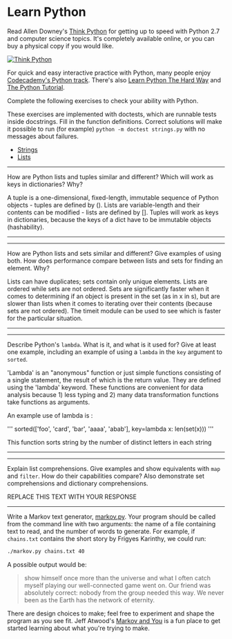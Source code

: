 # Learn Python

Read Allen Downey's [Think Python](http://www.greenteapress.com/thinkpython/) for getting up to speed with Python 2.7 and computer science topics. It's completely available online, or you can buy a physical copy if you would like.

[![Think Python](img/think_python.png)](http://www.greenteapress.com/thinkpython/)

For quick and easy interactive practice with Python, many people enjoy [Codecademy's Python track](http://www.codecademy.com/en/tracks/python). There's also [Learn Python The Hard Way](http://learnpythonthehardway.org/book/) and [The Python Tutorial](https://docs.python.org/2/tutorial/).

Complete the following exercises to check your ability with Python.

These exercises are implemented with doctests, which are runnable tests inside docstrings. Fill in the function definitions. Correct solutions will make it possible to run (for example) `python -m doctest strings.py` with no messages about failures.

 * [Strings](python/strings.py)
 * [Lists](python/lists.py)


---

How are Python lists and tuples similar and different? Which will work as keys in dictionaries? Why?

A tuple is a one-dimensional, fixed-length, immutable sequence of Python objects - tuples are defined by (). Lists are variable-length and their contents can be modified - lists are defined by []. Tuples will work as keys in dictionaries, because the keys of a dict have to be immutable objects (hashability). 

---

---

How are Python lists and sets similar and different? Give examples of using both. How does performance compare between lists and sets for finding an element. Why?

Lists can have duplicates; sets contain only unique elements. Lists are ordered while sets are not ordered. Sets are significantly faster when it comes to determining if an object is present in the set (as in x in s), but are slower than lists when it comes to iterating over their contents (because sets are not ordered). The timeit module can be used to see which is faster for the particular situation.

---


---

Describe Python's `lambda`. What is it, and what is it used for? Give at least one example, including an example of using a `lambda` in the `key` argument to `sorted`.

'Lambda' is an "anonymous" function or just simple functions consisting of a single statement, the result of which is the return value. They are defined using the 'lambda' keyword. These functions are convenient for data analysis because 1) less typing and 2) many data transformation functions take functions as arguments. 

An example use of lambda is :

'''
  sorted(['foo', 'card', 'bar', 'aaaa', 'abab'], key=lambda x: len(set(x)))
'''
  
This function sorts string by the number of distinct letters in each string

---


---

Explain list comprehensions. Give examples and show equivalents with `map` and `filter`. How do their capabilities compare? Also demonstrate set comprehensions and dictionary comprehensions.

REPLACE THIS TEXT WITH YOUR RESPONSE

---


Write a Markov text generator, [markov.py](python/markov.py). Your program should be called from the command line with two arguments: the name of a file containing text to read, and the number of words to generate. For example, if `chains.txt` contains the short story by Frigyes Karinthy, we could run:

```bash
./markov.py chains.txt 40
```

A possible output would be:

> show himself once more than the universe and what I often catch myself playing our well-connected game went on. Our friend was absolutely correct: nobody from the group needed this way. We never been as the Earth has the network of eternity.

There are design choices to make; feel free to experiment and shape the program as you see fit. Jeff Atwood's [Markov and You](http://blog.codinghorror.com/markov-and-you/) is a fun place to get started learning about what you're trying to make.

